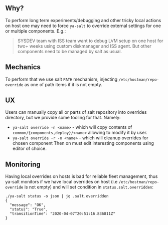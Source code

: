 ## Why?
To perform long term experiments/debugging and other tricky local actions on host one may need to force `ya-salt`
to override external settings for one or multiple components. E.g.:
> SYSDEV team with ISS team want to debug LVM setup on one host for two+ weeks using custom diskmanager
> and ISS agent. But other components need to be managed by salt as usual.

## Mechanics
To perform that we use salt `PATH` mechanism, injecting `/etc/hostman/repo-override` as one of path items if it is
not empty.

## UX
Users can manually copy all or parts of salt repository into overrides directory, but we provide some tooling for that.
Namely:
  * `ya-salt override -n <name>` - which will copy contents of `common/{components,deploy}/<name>` allowing to modify it
  by user.
  * `ya-salt override -r -n <name>` - which will cleanup overrides for chosen component
Then on must edit interesting components using editor of choice.

## Monitoring
Having local overrides on hosts is bad for reliable fleet management, thus ya-salt monitors if we have local overrides
on host (i.e `/etc/hostman/repo-override` is not empty) and will set condition in `status.salt.overridden`:
```shell script
./ya-salt status -o json | jq .salt.overridden
{
  "message": "OK",
  "status": "True",
  "transitionTime": "2020-04-07T20:51:16.836811Z"
}

```